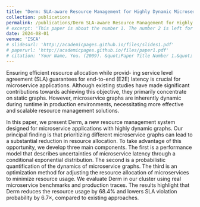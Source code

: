 ```yaml
---
title: "Derm: SLA-aware Resource Management for Highly Dynamic Microservices"
collection: publications
permalink: /publications/Derm SLA-aware Resource Management for Highly Dynamic Microservices
# excerpt: 'This paper is about the number 1. The number 2 is left for future work.'
date: 2024-08-01
venue: 'ISCA'
# slidesurl: 'http://academicpages.github.io/files/slides1.pdf'
# paperurl: 'http://academicpages.github.io/files/paper1.pdf'
# citation: 'Your Name, You. (2009). &quot;Paper Title Number 1.&quot; <i>Journal 1</i>. 1(1).'
---
```


Ensuring efficient resource allocation while provid- ing service level agreement (SLA) guarantees for end-to-end (E2E) latency is crucial for microservice applications. Although existing studies have made significant contributions towards achieving this objective, they primarily concentrate on static graphs. However, microservice graphs are inherently dynamic during runtime in production environments, necessitating more effective and scalable resource management solutions.

In this paper, we present Derm, a new resource management system designed for microservice applications with highly dynamic graphs. Our principal finding is that prioritizing different microservice graphs can lead to a substantial reduction in resource allocation. To take advantage of this opportunity, we develop three main components. The first is a performance model that describes uncertainties of microservice latency through a conditional exponential distribution. The second is a probabilistic quantification of the dynamics of microservice graphs. The third is an optimization method for adjusting the resource allocation of microservices to minimize resource usage. We evaluate Derm in our cluster using real microservice benchmarks and production traces. The results highlight that Derm reduces the resource usage by 68.4% and lowers SLA violation probability by 6.7×, compared to existing approaches.